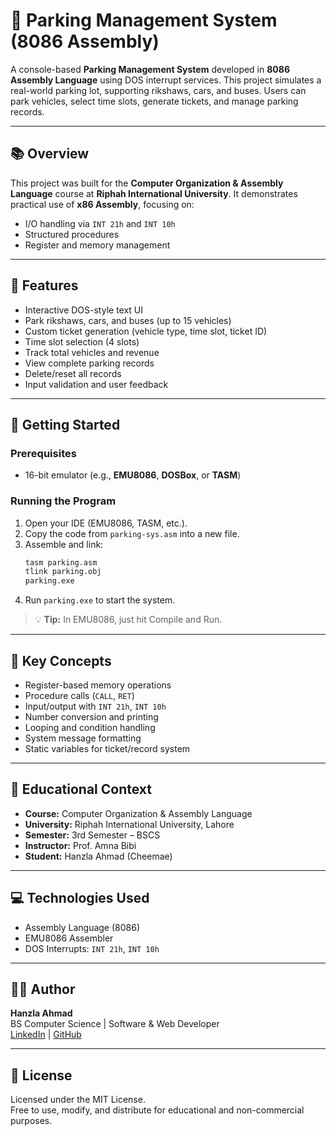 # 🚗 Parking Management System (8086 Assembly)

A console-based **Parking Management System** developed in **8086 Assembly Language** using DOS interrupt services. This project simulates a real-world parking lot, supporting rikshaws, cars, and buses. Users can park vehicles, select time slots, generate tickets, and manage parking records.

---
      
## 📚 Overview

This project was built for the **Computer Organization & Assembly Language** course at **Riphah International University**. It demonstrates practical use of **x86 Assembly**, focusing on:

- I/O handling via `INT 21h` and `INT 10h`
- Structured procedures
- Register and memory management

---

## 🎯 Features

- Interactive DOS-style text UI
- Park rikshaws, cars, and buses (up to 15 vehicles)
- Custom ticket generation (vehicle type, time slot, ticket ID)
- Time slot selection (4 slots)
- Track total vehicles and revenue
- View complete parking records
- Delete/reset all records
- Input validation and user feedback

---

## 🚀 Getting Started

### Prerequisites

- 16-bit emulator (e.g., **EMU8086**, **DOSBox**, or **TASM**)

### Running the Program

1. Open your IDE (EMU8086, TASM, etc.).
2. Copy the code from `parking-sys.asm` into a new file.
3. Assemble and link:
   ```bash
   tasm parking.asm
   tlink parking.obj
   parking.exe
   ```
4. Run `parking.exe` to start the system.

> 💡 **Tip:** In EMU8086, just hit Compile and Run.

---

## 🧠 Key Concepts

- Register-based memory operations
- Procedure calls (`CALL`, `RET`)
- Input/output with `INT 21h`, `INT 10h`
- Number conversion and printing
- Looping and condition handling
- System message formatting
- Static variables for ticket/record system

---

## 🏫 Educational Context

- **Course:** Computer Organization & Assembly Language
- **University:** Riphah International University, Lahore
- **Semester:** 3rd Semester – BSCS
- **Instructor:** Prof. Amna Bibi
- **Student:** Hanzla Ahmad (Cheemae)

---

## 💻 Technologies Used

- Assembly Language (8086)
- EMU8086 Assembler
- DOS Interrupts: `INT 21h`, `INT 10h`

---

## 👨‍💻 Author

**Hanzla Ahmad**  
BS Computer Science | Software & Web Developer  
[LinkedIn](https://www.linkedin.com/in/hanzlaahmadcheema) | [GitHub](https://github.com/hanzlaahmadcheema)

---

## 🪪 License

Licensed under the MIT License.  
Free to use, modify, and distribute for educational and non-commercial purposes.
